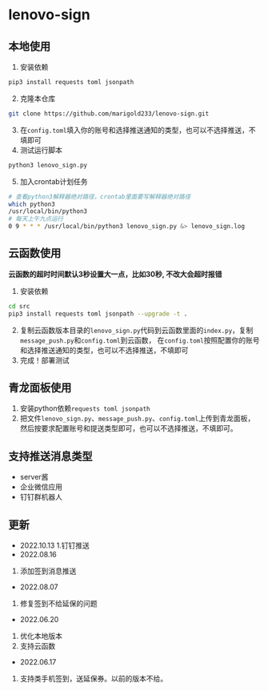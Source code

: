 # lenovo-sign


## 本地使用
  1. 安装依赖
  ```bash
  pip3 install requests toml jsonpath
  ```
  2. 克隆本仓库
  ```bash
  git clone https://github.com/marigold233/lenovo-sign.git
  ```
  3. 在`config.toml`填入你的账号和选择推送通知的类型，也可以不选择推送，不填即可
  4. 测试运行脚本
  ```bash
  python3 lenovo_sign.py
  ```
  5. 加入crontab计划任务
  ```bash
  # 查看python3解释器绝对路径，crontab里面要写解释器绝对路径
  which python3
  /usr/local/bin/python3
  # 每天上午九点运行
  0 9 * * * /usr/local/bin/python3 lenovo_sign.py &> lenovo_sign.log
  ``` 

## 云函数使用
  **云函数的超时时间默认3秒设置大一点，比如30秒, 不改大会超时报错**
  1. 安装依赖
  ```bash
  cd src
  pip3 install requests toml jsonpath --upgrade -t .
  ```
  2. 复制云函数版本目录的`lenovo_sign.py`代码到云函数里面的`index.py`，复制`message_push.py`和`config.toml`到云函数， 
  在`config.toml`按照配置你的账号和选择推送通知的类型，也可以不选择推送，不填即可
  3. 完成！部署测试

## 青龙面板使用
1. 安装python依赖`requests toml jsonpath`
2. 把文件`lenovo_sign.py`、`message_push.py`、`config.toml`上传到青龙面板，然后按要求配置账号和提送类型即可，也可以不选择推送，不填即可。

## 支持推送消息类型
- server酱
- 企业微信应用
- 钉钉群机器人
  
## 更新
  - 2022.10.13
  1.钉钉推送
  - 2022.08.16
  1. 添加签到消息推送
  - 2022.08.07
  1. 修复签到不给延保的问题  
  - 2022.06.20  
  1. 优化本地版本  
  2. 支持云函数  
  - 2022.06.17  
  1. 支持类手机签到，送延保券。以前的版本不给。  
